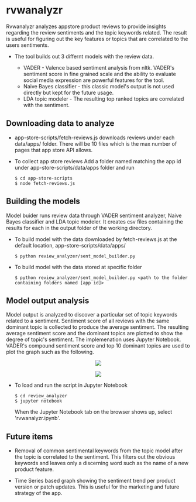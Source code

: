 # rvwanalyzr
Rvwanalyzr analyzes appstore product reviews to provide insights regarding the review sentiments and the topic keywords related. The result is useful for figuring out the key features or topics that are correlated to the users sentiments. 

* The tool builds out 3 differnt models with the review data.

    * VADER - Valence based sentiment analysis from nltk. VADER's sentiment score in fine grained scale and the ability to evaluate social media expression are powerful features for the tool.
    * Naive Bayes classifier - this classic model's output is not used directly but kept for the future usage.
    * LDA topic modeler - The resulting top ranked topics are correlated with the sentiment.

## Downloading data to analyze
* app-store-scripts/fetch-reviews.js downloads reviews under each data/apps/<app id> folder. There will be 10 files which is the max number of pages that app store API allows.

* To collect app store reviews
  Add a folder named matching the app id under app-store-scripts/data/apps folder and run
 
  ```
  $ cd app-store-scripts
  $ node fetch-reviews.js
  ```
 

## Building the models
Model buider runs review data through VADER sentiment analyzer, Naive Bayes classifier and LDA topic modeler. It creates csv files containing the results for each in the output folder of the working directory.

* To build model with the data downloaded by fetch-reviews.js at the default location, app-store-scripts/data/apps/
  ```
  $ python review_analyzer/sent_model_builder.py
  ```
* To build model with the data stored at specific folder
  ```
  $ python review_analyzer/sent_model_builder.py <path to the folder containing folders named [app id]>
  ```

## Model output analysis 
Model output is analyzed to discover a particular set of topic keywords related to a sentiment. Sentiment score of all reviews with the same dominant topic is collected to produce the average sentiment. The resulting average sentiment score and the dominant topics are plotted to show the degree of topic's sentiment. The implemenation uses Jupyter Notebook. VADER's compound sentiment score and top 10 dominant topics are used to plot the graph such as the following.

<p align="center">
  <img src ="/Users/jpark/MCSDS/CS410/project/doc/topic_sentiment.png" />
</p>


<p align="center">
  <img src ="/Users/jpark/MCSDS/CS410/project/doc/topic_keywords.png" />
</p>

* To load and run the script in Jupyter Notebook
  ```
  $ cd review_analyzer
  $ jupyter notebook
  ```
  When the Jupyter Notebook tab on the browser shows up, select 'rvwanalyzr.ipynb'.

## Future items

* Removal of common sentimental keywords from the topic model after the topic is correlated to the sentiment. This filters out the obvious keywords and leaves only a discerning word such as the name of a new product feature.

* Time Series based graph showing the sentiment trend per product version or patch updates. This is useful for the marketing and future strategy of the app.